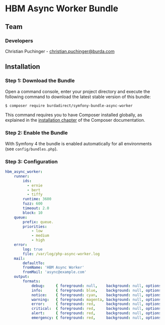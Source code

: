 # HBM Async Worker Bundle

## Team

### Developers
Christian Puchinger - christian.puchinger@burda.com

## Installation

### Step 1: Download the Bundle

Open a command console, enter your project directory and execute the
following command to download the latest stable version of this bundle:

```bash
$ composer require burdadirect/symfony-bundle-async-worker
```

This command requires you to have Composer installed globally, as explained
in the [installation chapter](https://getcomposer.org/doc/00-intro.md)
of the Composer documentation.

### Step 2: Enable the Bundle

With Symfony 4 the bundle is enabled automatically for all environments (see `config/bundles.php`). 


### Step 3: Configuration

```yml
hbm_async_worker:
    runner:
        ids:
          - ernie
          - bert
          - tiffy
        runtime: 3600
        fuzz: 600
        timeout: 2.0
        block: 10
    queue:
        prefix: queue.
        priorities:
            - low
            - medium
            - high
    error:
        log: true
        file: /var/log/php-async-worker.log
    mail:
        defaultTo: 
        fromName: 'HBM Async Worker'
        fromMail: 'async@example.com'
    output:
        formats:
            debug:     { foreground: null,    background: null, options: [] }
            info:      { foreground: blue,    background: null, options: [] }
            notice:    { foreground: cyan,    background: null, options: [] }
            warning:   { foreground: magenta, background: null, options: [] }
            error:     { foreground: red,     background: null, options: [] }
            critical:  { foreground: red,     background: null, options: [] }
            alert:     { foreground: red,     background: null, options: [bold] }
            emergency: { foreground: red,     background: null, options: [bold] }
```
